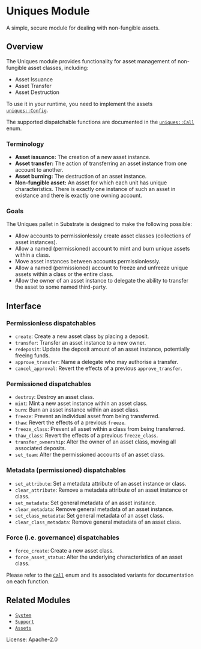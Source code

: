 # Uniques Module

A simple, secure module for dealing with non-fungible assets.

## Overview

The Uniques module provides functionality for asset management of non-fungible asset classes, including:

- Asset Issuance
- Asset Transfer
- Asset Destruction

To use it in your runtime, you need to implement the assets [`uniques::Config`](https://docs.rs/pallet-uniques/latest/pallet_uniques/pallet/trait.Config.html).

The supported dispatchable functions are documented in the [`uniques::Call`](https://docs.rs/pallet-uniques/latest/pallet_uniques/pallet/enum.Call.html) enum.

### Terminology

- **Asset issuance:** The creation of a new asset instance.
- **Asset transfer:** The action of transferring an asset instance from one account to another.
- **Asset burning:** The destruction of an asset instance.
- **Non-fungible asset:** An asset for which each unit has unique characteristics. There is exactly
  one instance of such an asset in existance and there is exactly one owning account.

### Goals

The Uniques pallet in Substrate is designed to make the following possible:

- Allow accounts to permissionlessly create asset classes (collections of asset instances).
- Allow a named (permissioned) account to mint and burn unique assets within a class.
- Move asset instances between accounts permissionlessly.
- Allow a named (permissioned) account to freeze and unfreeze unique assets within a
  class or the entire class.
- Allow the owner of an asset instance to delegate the ability to transfer the asset to some
  named third-party.

## Interface

### Permissionless dispatchables

- `create`: Create a new asset class by placing a deposit.
- `transfer`: Transfer an asset instance to a new owner.
- `redeposit`: Update the deposit amount of an asset instance, potentially freeing funds.
- `approve_transfer`: Name a delegate who may authorise a transfer.
- `cancel_approval`: Revert the effects of a previous `approve_transfer`.

### Permissioned dispatchables

- `destroy`: Destroy an asset class.
- `mint`: Mint a new asset instance within an asset class.
- `burn`: Burn an asset instance within an asset class.
- `freeze`: Prevent an individual asset from being transferred.
- `thaw`: Revert the effects of a previous `freeze`.
- `freeze_class`: Prevent all asset within a class from being transferred.
- `thaw_class`: Revert the effects of a previous `freeze_class`.
- `transfer_ownership`: Alter the owner of an asset class, moving all associated deposits.
- `set_team`: Alter the permissioned accounts of an asset class.

### Metadata (permissioned) dispatchables

- `set_attribute`: Set a metadata attribute of an asset instance or class.
- `clear_attribute`: Remove a metadata attribute of an asset instance or class.
- `set_metadata`: Set general metadata of an asset instance.
- `clear_metadata`: Remove general metadata of an asset instance.
- `set_class_metadata`: Set general metadata of an asset class.
- `clear_class_metadata`: Remove general metadata of an asset class.

### Force (i.e. governance) dispatchables

- `force_create`: Create a new asset class.
- `force_asset_status`: Alter the underlying characteristics of an asset class.

Please refer to the [`Call`](https://docs.rs/pallet-assets/latest/pallet_assets/enum.Call.html) enum
and its associated variants for documentation on each function.

## Related Modules

- [`System`](https://docs.rs/frame-system/latest/frame_system/)
- [`Support`](https://docs.rs/frame-support/latest/frame_support/)
- [`Assets`](https://docs.rs/pallet-assets/latest/pallet_assetss/)

License: Apache-2.0
